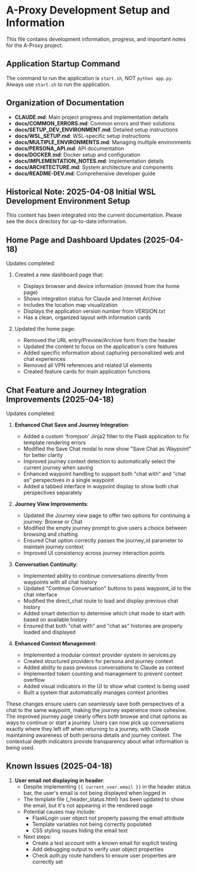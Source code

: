 # A-Proxy Development Setup and Information

This file contains development information, progress, and important notes for the A-Proxy project.

## Application Startup Command

The command to run the application is `start.sh`, NOT `python app.py`. Always use `start.sh` to run the application.

## Organization of Documentation

- **CLAUDE.md**: Main project progress and implementation details
- **docs/COMMON_ERRORS.md**: Common errors and their solutions
- **docs/SETUP_DEV_ENVIRONMENT.md**: Detailed setup instructions
- **docs/WSL_SETUP.md**: WSL-specific setup instructions
- **docs/MULTIPLE_ENVIRONMENTS.md**: Managing multiple environments
- **docs/PERSONA_API.md**: API documentation
- **docs/DOCKER.md**: Docker setup and configuration
- **docs/IMPLEMENTATION_NOTES.md**: Implementation details
- **docs/ARCHITECTURE.md**: System architecture and components
- **docs/README-DEV.md**: Comprehensive developer guide

## Historical Note: 2025-04-08 Initial WSL Development Environment Setup

This content has been integrated into the current documentation. Please see the docs directory for up-to-date information.

## Home Page and Dashboard Updates (2025-04-18)

Updates completed:
1. Created a new dashboard page that:
   - Displays browser and device information (moved from the home page)
   - Shows integration status for Claude and Internet Archive
   - Includes the location map visualization
   - Displays the application version number from VERSION.txt
   - Has a clean, organized layout with information cards

2. Updated the home page:
   - Removed the URL entry/Preview/Archive form from the header
   - Updated the content to focus on the application's core features
   - Added specific information about capturing personalized web and chat experiences
   - Removed all VPN references and related UI elements
   - Created feature cards for main application functions

## Chat Feature and Journey Integration Improvements (2025-04-18)

Updates completed:
1. **Enhanced Chat Save and Journey Integration**:
   - Added a custom 'fromjson' Jinja2 filter to the Flask application to fix template rendering errors
   - Modified the Save Chat modal to now show "Save Chat as Waypoint" for better clarity
   - Improved journey context detection to automatically select the current journey when saving
   - Enhanced waypoint handling to support both "chat with" and "chat as" perspectives in a single waypoint
   - Added a tabbed interface in waypoint display to show both chat perspectives separately

2. **Journey View Improvements**:
   - Updated the Journey view page to offer two options for continuing a journey: Browse or Chat
   - Modified the empty journey prompt to give users a choice between browsing and chatting
   - Ensured Chat option correctly passes the journey_id parameter to maintain journey context
   - Improved UI consistency across journey interaction points

3. **Conversation Continuity**:
   - Implemented ability to continue conversations directly from waypoints with all chat history
   - Updated "Continue Conversation" buttons to pass waypoint_id to the chat interface
   - Modified the direct_chat route to load and display previous chat history
   - Added smart detection to determine which chat mode to start with based on available history
   - Ensured that both "chat with" and "chat as" histories are properly loaded and displayed

4. **Enhanced Context Management**:
   - Implemented a modular context provider system in services.py
   - Created structured providers for persona and journey context
   - Added ability to pass previous conversations to Claude as context
   - Implemented token counting and management to prevent context overflow
   - Added visual indicators in the UI to show what context is being used
   - Built a system that automatically manages context priorities

These changes ensure users can seamlessly save both perspectives of a chat to the same waypoint, making the journey experience more cohesive. The improved journey page clearly offers both browse and chat options as ways to continue or start a journey. Users can now pick up conversations exactly where they left off when returning to a journey, with Claude maintaining awareness of both persona details and journey context. The contextual depth indicators provide transparency about what information is being used.

## Known Issues (2025-04-18)

1. **User email not displaying in header**: 
   - Despite implementing `{{ current_user.email }}` in the header status bar, the user's email is not being displayed when logged in
   - The template file (_header_status.html) has been updated to show the email, but it's not appearing in the rendered page
   - Potential causes may include:
     - FlaskLogin user object not properly passing the email attribute
     - Template variables not being correctly populated
     - CSS styling issues hiding the email text
   - Next steps:
     - Create a test account with a known email for explicit testing
     - Add debugging output to verify user object properties
     - Check auth.py route handlers to ensure user properties are correctly set
